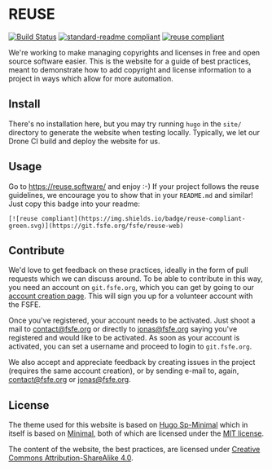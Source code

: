 # REUSE

[![Build Status](https://drone.fsfe.org/api/badges/FSFE/reuse-web/status.svg)](https://drone.fsfe.org/FSFE/reuse-web)
[![standard-readme compliant](https://img.shields.io/badge/readme%20style-standard-brightgreen.svg?style=flat-square)](https://github.com/RichardLitt/standard-readme)
[![reuse compliant](https://img.shields.io/badge/reuse-compliant-green.svg)](https://git.fsfe.org/fsfe/reuse-web)


We're working to make managing copyrights and licenses in free and open
source software easier. This is the website for a guide of best practices,
meant to demonstrate how 
to add copyright and license information to a project in ways which allow
for more automation.

## Install

There's no installation here, but you may try running `hugo` in the
`site/` directory to generate the website when testing locally.
Typically, we let our Drone CI build and deploy the website for us.

## Usage

Go to https://reuse.software/ and enjoy :-) If your project follows the reuse
guidelines, we encourage you to show that in your `README.md` and similar! Just
copy this badge into your readme:

`
[![reuse compliant](https://img.shields.io/badge/reuse-compliant-green.svg)](https://git.fsfe.org/fsfe/reuse-web)
`

## Contribute

We'd love to get feedback on these practices, ideally in the form
of pull requests which we can discuss around. To be able to contribute
in this way, you need an account on `git.fsfe.org`, which you can
get by going to our [account creation page](https://fsfe.org/fellowship/ams/index.php?ams=register). This will sign you up for a volunteer account with the FSFE.

Once you've registered, your account needs to be activated. Just shoot a mail to <contact@fsfe.org> or directly to <jonas@fsfe.org> saying you've registered and would like to be activated. As soon as your account is activated, you can set a username and proceed to login to `git.fsfe.org`.

We also accept and appreciate feedback by creating issues in the project
(requires the same account creation), or by sending e-mail to, again,
<contact@fsfe.org> or <jonas@fsfe.org>.

## License

The theme used for this website is based on [Hugo Sp-Minimal](https://github.com/eueung/hugo-sp-minimal) which in itself is based on [Minimal](https://github.com/orderedlist/minimal), both of which are licensed under
the [MIT license](https://github.com/eueung/hugo-sp-minimal/blob/master/LICENSE.md).

The content of the website, the best practices, are licensed under [Creative Commons Attribution-ShareAlike 4.0](https://creativecommons.org/licenses/by-sa/4.0).
